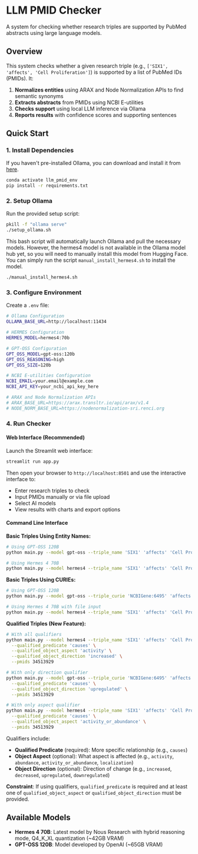 # LLM PMID Checker

A system for checking whether research triples are supported by PubMed abstracts using large language models.

## Overview

This system checks whether a given research triple (e.g., `['SIX1', 'affects', 'Cell Proliferation']`) is supported by a list of PubMed IDs (PMIDs). It:

1. **Normalizes entities** using ARAX and Node Normalization APIs to find semantic synonyms
2. **Extracts abstracts** from PMIDs using NCBI E-utilities
3. **Checks support** using local LLM inference via Ollama
4. **Reports results** with confidence scores and supporting sentences

## Quick Start

### 1. Install Dependencies

If you haven't pre-installed Ollama, you can download and install it from [here](https://ollama.com/download).

```bash
conda activate llm_pmid_env
pip install -r requirements.txt
```

### 2. Setup Ollama

Run the provided setup script:

```bash
pkill -f "ollama serve"
./setup_ollama.sh
```

This bash script will automatically launch Ollama and pull the necessary models. However, the hermes4 model is not available in the Ollama model hub yet, so you will need to manually install this model from Hugging Face. You can simply run the script `manual_install_hermes4.sh` to install the model.

```bash
./manual_install_hermes4.sh
```

### 3. Configure Environment

Create a `.env` file:

```bash
# Ollama Configuration  
OLLAMA_BASE_URL=http://localhost:11434

# HERMES Configuration
HERMES_MODEL=hermes4:70b

# GPT-OSS Configuration
GPT_OSS_MODEL=gpt-oss:120b
GPT_OSS_REASONING=high
GPT_OSS_SIZE=120b

# NCBI E-utilities Configuration
NCBI_EMAIL=your.email@example.com
NCBI_API_KEY=your_ncbi_api_key_here

# ARAX and Node Normalization APIs
# ARAX_BASE_URL=https://arax.transltr.io/api/arax/v1.4
# NODE_NORM_BASE_URL=https://nodenormalization-sri.renci.org
```

### 4. Run Checker

#### Web Interface (Recommended)

Launch the Streamlit web interface:

```bash
streamlit run app.py
```

Then open your browser to `http://localhost:8501` and use the interactive interface to:
- Enter research triples to check
- Input PMIDs manually or via file upload  
- Select AI models
- View results with charts and export options

#### Command Line Interface

**Basic Triples Using Entity Names:**
```bash
# Using GPT-OSS 120B
python main.py --model gpt-oss --triple_name 'SIX1' 'affects' 'Cell Proliferation' --pmids 34513929 16488997

# Using Hermes 4 70B
python main.py --model hermes4 --triple_name 'SIX1' 'affects' 'Cell Proliferation' --pmids 34513929
```

**Basic Triples Using CURIEs:**
```bash
# Using GPT-OSS 120B
python main.py --model gpt-oss --triple_curie 'NCBIGene:6495' 'affects' 'UMLS:C0596290' --pmids 34513929 16488997

# Using Hermes 4 70B with file input
python main.py --model hermes4 --triple_name 'SIX1' 'affects' 'Cell Proliferation' --pmids-file pmids.txt
```

**Qualified Triples (New Feature):**
```bash
# With all qualifiers
python main.py --model hermes4 --triple_name 'SIX1' 'affects' 'Cell Proliferation' \
  --qualified_predicate 'causes' \
  --qualified_object_aspect 'activity' \
  --qualified_object_direction 'increased' \
  --pmids 34513929

# With only direction qualifier
python main.py --model gpt-oss --triple_curie 'NCBIGene:6495' 'affects' 'UMLS:C0596290' \
  --qualified_predicate 'causes' \
  --qualified_object_direction 'upregulated' \
  --pmids 34513929

# With only aspect qualifier  
python main.py --model hermes4 --triple_name 'SIX1' 'affects' 'Cell Proliferation' \
  --qualified_predicate 'causes' \
  --qualified_object_aspect 'activity_or_abundance' \
  --pmids 34513929
```

Qualifiers include:
- **Qualified Predicate** (required): More specific relationship (e.g., `causes`)
- **Object Aspect** (optional): What aspect is affected (e.g., `activity`, `abundance`, `activity_or_abundance`, `localization`)
- **Object Direction** (optional): Direction of change (e.g., `increased`, `decreased`, `upregulated`, `downregulated`)

**Constraint**: If using qualifiers, `qualified_predicate` is required and at least one of `qualified_object_aspect` or `qualified_object_direction` must be provided.

## Available Models

- **Hermes 4 70B**: Latest model by Nous Research with hybrid reasoning mode, Q4_K_XL quantization (~42GB VRAM)
- **GPT-OSS 120B**: Model developed by OpenAI (~65GB VRAM)
